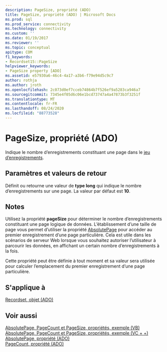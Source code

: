 ```yaml
---
description: PageSize, propriété (ADO)
title: PageSize, propriété (ADO) | Microsoft Docs
ms.prod: sql
ms.prod_service: connectivity
ms.technology: connectivity
ms.custom: ''
ms.date: 01/19/2017
ms.reviewer: ''
ms.topic: conceptual
apitype: COM
f1_keywords:
- Recordset15::PageSize
helpviewer_keywords:
- PageSize property [ADO]
ms.assetid: e57930a6-46c4-4a17-a3b6-f79e94d5c9c7
author: rothja
ms.author: jroth
ms.openlocfilehash: 2c073d0ef7cceb74864b7f526ef9a5283ca946a7
ms.sourcegitcommit: 7345e4f05d6c06e1bcd73747a4a47873b3f3251f
ms.translationtype: MT
ms.contentlocale: fr-FR
ms.lasthandoff: 08/24/2020
ms.locfileid: "88773528"
---
```

# <a name="pagesize-property-ado"></a>PageSize, propriété (ADO)
Indique le nombre d’enregistrements constituant une page dans le [jeu d’enregistrements](./recordset-object-ado.md).  
  
## <a name="settings-and-return-values"></a>Paramètres et valeurs de retour  
 Définit ou retourne une valeur de **type long** qui indique le nombre d’enregistrements sur une page. La valeur par défaut est **10**.  
  
## <a name="remarks"></a>Notes  
 Utilisez la propriété **pageSize** pour déterminer le nombre d’enregistrements constituant une page logique de données. L’établissement d’une taille de page vous permet d’utiliser la propriété [AbsolutePage](./absolutepage-property-ado.md) pour accéder au premier enregistrement d’une page particulière. Cela est utile dans les scénarios de serveur Web lorsque vous souhaitez autoriser l’utilisateur à parcourir les données, en affichant un certain nombre d’enregistrements à la fois.  
  
 Cette propriété peut être définie à tout moment et sa valeur sera utilisée pour calculer l’emplacement du premier enregistrement d’une page particulière.  
  
## <a name="applies-to"></a>S'applique à  
 [Recordset, objet (ADO)](./recordset-object-ado.md)  
  
## <a name="see-also"></a>Voir aussi  
 [AbsolutePage, PageCount et PageSize, propriétés, exemple (VB)](./absolutepage-pagecount-and-pagesize-properties-example-vb.md)   
 [AbsolutePage, PageCount et PageSize, propriétés, exemple (VC + +)](./absolutepage-pagecount-and-pagesize-properties-example-vc.md)   
 [AbsolutePage, propriété (ADO)](./absolutepage-property-ado.md)   
 [PageCount, propriété (ADO)](./pagecount-property-ado.md)